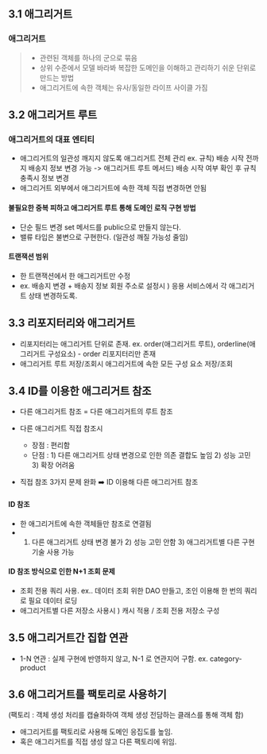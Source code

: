 ## 3.1 애그리거트

### 애그리거트 
> * 관련된 객체를 하나의 군으로 묶음
> * 상위 수준에서 모델 바라봐 복잡한 도메인을 이해하고 관리하기 쉬운 단위로 만드는 방법
> * 애그리거트에 속한 객체는 유사/동일한 라이프 사이클 가짐

## 3.2 애그리거트 루트

### 애그리거트의 대표 엔티티
 * 애그리거트의 일관성 깨지지 않도록 애그리거트 전체 관리 
	   ex. 규칙) 배송 시작 전까지 배송지 정보 변경 가능 -> 애그리거트 루트 메서드) 배송 시작 여부 확인 후 규칙 충족시 정보 변경
 * 애그리거트 외부에서 애그리거트에 속한 객체 직접 변경하면 안됨 

#### 불필요한 중복 피하고 애그리거트 루트 통해 도메인 로직 구현 방법
* 단순 필드 변경 set 메서드를 public으로 만들지 않는다.
* 밸류 타입은 불변으로 구현한다. (일관성 깨질 가능성 줄임)

#### 트랜잭션 범위
* 한 트랜잭션에서 한 애그리거트만 수정
* ex. 배송지 변경 + 배송지 정보 회원 주소로 설정시 ) 응용 서비스에서 각 애그리거트 상태 변경하도록.


## 3.3 리포지터리와 애그리거트

* 리포지터리는 애그리거트 단위로 존재. ex. order(애그리거트 루트), orderline(애그리거트 구성요소) - order 리포지터리만 존재
* 애그리거트 루트 저장/조회시 애그리거트에 속한 모든 구성 요소 저장/조회


## 3.4  ID를 이용한 애그리거트 참조

* 다른 애그리거트 참조 = 다른 애그리거트의 루트 참조
* 다른 애그리거트 직접 참조시
	* 장점 : 편리함
	* 단점 : 1) 다른 애그리거트 상태 변경으로 인한 의존 결합도 높임 2) 성능 고민 3) 확장 어려움

* 직접 참조 3가지 문제 완화 ➡️ ID 이용해 다른 애그리거트 참조
#### ID 참조
* 한 애그리거트에 속한 객체들만 참조로 연결됨 
* 1) 다른 애그리거트 상태 변경 불가 2) 성능 고민 안함 3) 애그리거트별 다른 구현 기술 사용 가능

#### ID 참조 방식으로 인한 N+1 조회 문제
* 조회 전용 쿼리 사용. ex.. 데이터 조회 위한 DAO 만들고, 조인 이용해 한 번의 쿼리로 필요 데이터 로딩 
* 애그리거트별 다른 저장소 사용시 ) 캐시 적용 / 조회 전용 저장소 구성


## 3.5 애그리거트간 집합 연관

* 1-N 연관 : 실제 구현에 반영하지 않고, N-1 로 연관지어 구함. ex. category-product


## 3.6 애그리거트를 팩토리로 사용하기

(팩토리 : 객체 생성 처리를 캡슐화하여 객체 생성 전담하는 클래스를 통해 객체 함)

* 애그리거트를 팩토리로 사용해 도메인 응집도를 높임.
* 혹은 애그리거트를 직접 생성 않고 다른 팩토리에 위임.
